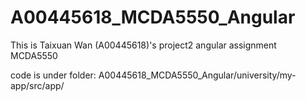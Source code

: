 # A00445618_MCDA5550_Angular
This is Taixuan Wan (A00445618)'s project2 angular assignment MCDA5550

code is under folder: A00445618_MCDA5550_Angular/university/my-app/src/app/
